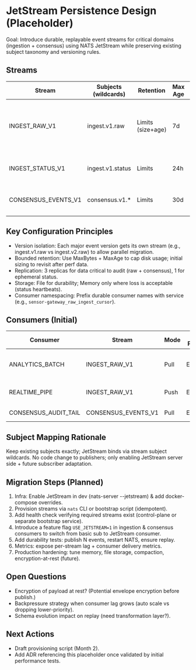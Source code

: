 # JetStream Persistence Design (Placeholder)

Goal: Introduce durable, replayable event streams for critical domains (ingestion + consensus) using NATS JetStream while preserving existing subject taxonomy and versioning rules.

## Streams

| Stream | Subjects (wildcards) | Retention | Max Age | Storage | Replicas | Purpose |
|--------|----------------------|-----------|---------|---------|----------|---------|
| INGEST_RAW_V1 | ingest.v1.raw | Limits (size+age) | 7d | File | 3 | Durable storage of raw ingested events for reprocessing / ML feature backfill |
| INGEST_STATUS_V1 | ingest.v1.status | Limits | 24h | Memory | 1 | Lightweight status pings / health markers |
| CONSENSUS_EVENTS_V1 | consensus.v1.* | Limits | 30d | File | 3 | Replay consensus decisions & audit trail |

## Key Configuration Principles

- Version isolation: Each major event version gets its own stream (e.g., ingest.v1.raw vs ingest.v2.raw) to allow parallel migration.
- Bounded retention: Use MaxBytes + MaxAge to cap disk usage; initial sizing to revisit after perf data.
- Replication: 3 replicas for data critical to audit (raw + consensus), 1 for ephemeral status.
- Storage: File for durability; Memory only where loss is acceptable (status heartbeats).
- Consumer namespacing: Prefix durable consumer names with service (e.g., `sensor-gateway_raw_ingest_cursor`).

## Consumers (Initial)

| Consumer | Stream | Mode | Ack Policy | Deliver | Max Inflight | Backoff (ms) | Purpose |
|----------|--------|------|-----------|--------|--------------|--------------|---------|
| ANALYTICS_BATCH | INGEST_RAW_V1 | Pull | Explicit | Batch jobs | 512 | 100,250,500 | Periodic feature extraction / ML |
| REALTIME_PIPE | INGEST_RAW_V1 | Push | Explicit | Service | 256 | 50,100,250 | Realtime enrichment / detection |
| CONSENSUS_AUDIT_TAIL | CONSENSUS_EVENTS_V1 | Pull | Explicit | Auditor | 128 | 200,400 | Audit / reconciliation |

## Subject Mapping Rationale

Keep existing subjects exactly; JetStream binds via stream subject wildcards. No code change to publishers; only enabling JetStream server side + future subscriber adaptation.

## Migration Steps (Planned)

1. Infra: Enable JetStream in dev (nats-server --jetstream) & add docker-compose overrides.
2. Provision streams via `nats` CLI or bootstrap script (idempotent).
3. Add health check verifying required streams exist (control-plane or separate bootstrap service).
4. Introduce a feature flag `USE_JETSTREAM=1` in ingestion & consensus consumers to switch from basic sub to JetStream consumer.
5. Add durability tests: publish N events, restart NATS, ensure replay.
6. Metrics: expose per-stream lag + consumer delivery metrics.
7. Production hardening: tune memory, file storage, compaction, encryption-at-rest (future).

## Open Questions

- Encryption of payload at rest? (Potential envelope encryption before publish.)
- Backpressure strategy when consumer lag grows (auto scale vs dropping lower-priority). 
- Schema evolution impact on replay (need transformation layer?).

## Next Actions

- Draft provisioning script (Month 2).
- Add ADR referencing this placeholder once validated by initial performance tests.

